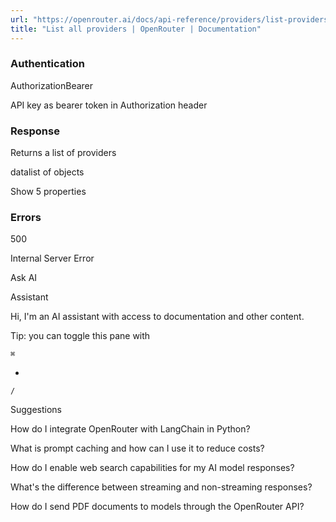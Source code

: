 ```yaml
---
url: "https://openrouter.ai/docs/api-reference/providers/list-providers"
title: "List all providers | OpenRouter | Documentation"
---
```


### Authentication

AuthorizationBearer

API key as bearer token in Authorization header

### Response

Returns a list of providers

datalist of objects

Show 5 properties

### Errors

500

Internal Server Error

Ask AI

Assistant

Hi, I'm an AI assistant with access to documentation and other content.

Tip: you can toggle this pane with

`⌘`

+

`/`

Suggestions

How do I integrate OpenRouter with LangChain in Python?

What is prompt caching and how can I use it to reduce costs?

How do I enable web search capabilities for my AI model responses?

What's the difference between streaming and non-streaming responses?

How do I send PDF documents to models through the OpenRouter API?
